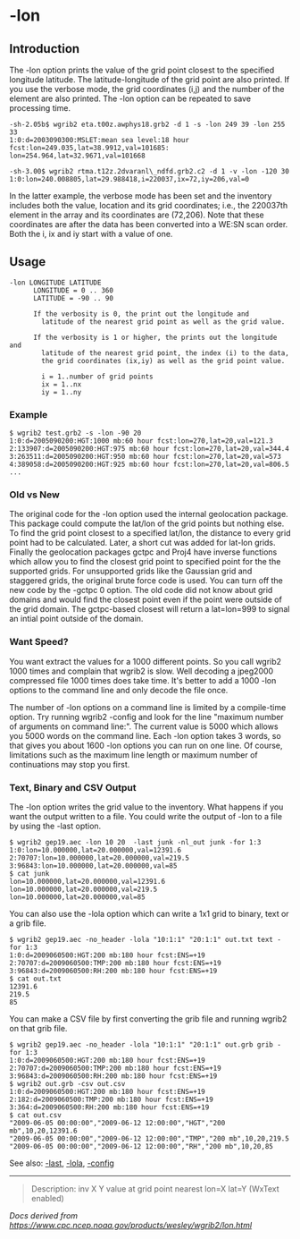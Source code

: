 # -lon

## Introduction

The -lon option prints the value of the grid point
closest to the specified longitude latitude. The latitude-longitude of the grid
point are also printed. If you use the verbose mode, the grid
coordinates (i,j) and the number of the element are also printed.
The -lon option can be repeated to save processing
time.

```
-sh-2.05b$ wgrib2 eta.t00z.awphys18.grb2 -d 1 -s -lon 249 39 -lon 255 33
1:0:d=2003090300:MSLET:mean sea level:18 hour fcst:lon=249.035,lat=38.9912,val=101685:
lon=254.964,lat=32.9671,val=101668

-sh-3.00$ wgrib2 rtma.t12z.2dvaranl\_ndfd.grb2.c2 -d 1 -v -lon -120 30
1:0:lon=240.008805,lat=29.988418,i=220037,ix=72,iy=206,val=0
```

In the latter example, the verbose mode has been set and
the inventory includes both the value, location and its
grid coordinates; i.e., the 220037th element in the array and
its coordinates are (72,206). Note that these coordinates
are after the data has been converted into a WE:SN scan order.
Both the i, ix and iy start with a value of one.

## Usage

```
-lon LONGITUDE LATITUDE
      LONGITUDE = 0 .. 360
      LATITUDE = -90 .. 90

      If the verbosity is 0, the print out the longitude and
        latitude of the nearest grid point as well as the grid value.

      If the verbosity is 1 or higher, the prints out the longitude and
        latitude of the nearest grid point, the index (i) to the data,
        the grid coordinates (ix,iy) as well as the grid point value.

        i = 1..number of grid points
        ix = 1..nx
        iy = 1..ny
```

### Example

```
$ wgrib2 test.grb2 -s -lon -90 20
1:0:d=2005090200:HGT:1000 mb:60 hour fcst:lon=270,lat=20,val=121.3
2:133907:d=2005090200:HGT:975 mb:60 hour fcst:lon=270,lat=20,val=344.4
3:263511:d=2005090200:HGT:950 mb:60 hour fcst:lon=270,lat=20,val=573
4:389058:d=2005090200:HGT:925 mb:60 hour fcst:lon=270,lat=20,val=806.5
...
```

### Old vs New

The original code for the
-lon option used the internal geolocation package.
This package could compute the lat/lon of the grid points but
nothing else. To find the grid point closest to a specified
lat/lon, the distance to every grid point had to be calculated.
Later, a short cut was added for lat-lon grids. Finally the
geolocation packages gctpc and Proj4 have inverse functions
which allow you to find the closest grid point to specified point
for the the supported grids. For unsupported grids like the
Gaussian grid and staggered grids, the original brute force
code is used. You can turn off the new code by the
-gctpc 0 option. The old code did
not know about grid domains and would find the closest point
even if the point were outside of the grid domain. The
gctpc-based closest will return a lat=lon=999 to signal an
intial point outside of the domain.

### Want Speed?

You want extract the values for a 1000 different points.
So you call wgrib2 1000 times and complain that wgrib2 is slow.
Well decoding a jpeg2000 compressed file 1000 times does take time.
It's better to add a 1000 -lon options to the
command line and only decode the file once.

The number of -lon options on a
command line is limited by a compile-time option. Try
running wgrib2 -config and look for the line
"maximum number of arguments on command line:". The current
value is 5000 which allows you 5000 words on the command line. Each
-lon option takes 3 words, so that gives
you about 1600 -lon options you can run
on one line. Of course, limitations such as the maximum line
length or maximum number of continuations may stop you first.

### Text, Binary and CSV Output

The -lon option writes the grid value
to the inventory. What happens if you want the output written
to a file. You could write the output of
-lon to a file by using the
-last option.

```
$ wgrib2 gep19.aec -lon 10 20  -last junk -nl_out junk -for 1:3
1:0:lon=10.000000,lat=20.000000,val=12391.6
2:70707:lon=10.000000,lat=20.000000,val=219.5
3:96843:lon=10.000000,lat=20.000000,val=85
$ cat junk
lon=10.000000,lat=20.000000,val=12391.6
lon=10.000000,lat=20.000000,val=219.5
lon=10.000000,lat=20.000000,val=85
```

You can also use the -lola option which can
write a 1x1 grid to binary, text or a grib file.

```
$ wgrib2 gep19.aec -no_header -lola "10:1:1" "20:1:1" out.txt text -for 1:3
1:0:d=2009060500:HGT:200 mb:180 hour fcst:ENS=+19
2:70707:d=2009060500:TMP:200 mb:180 hour fcst:ENS=+19
3:96843:d=2009060500:RH:200 mb:180 hour fcst:ENS=+19
$ cat out.txt
12391.6
219.5
85
```

You can make a CSV file by first converting the grib file and running wgrib2 on that
grib file.

```
$ wgrib2 gep19.aec -no_header -lola "10:1:1" "20:1:1" out.grb grib -for 1:3
1:0:d=2009060500:HGT:200 mb:180 hour fcst:ENS=+19
2:70707:d=2009060500:TMP:200 mb:180 hour fcst:ENS=+19
3:96843:d=2009060500:RH:200 mb:180 hour fcst:ENS=+19
$ wgrib2 out.grb -csv out.csv
1:0:d=2009060500:HGT:200 mb:180 hour fcst:ENS=+19
2:182:d=2009060500:TMP:200 mb:180 hour fcst:ENS=+19
3:364:d=2009060500:RH:200 mb:180 hour fcst:ENS=+19
$ cat out.csv
"2009-06-05 00:00:00","2009-06-12 12:00:00","HGT","200 mb",10,20,12391.6
"2009-06-05 00:00:00","2009-06-12 12:00:00","TMP","200 mb",10,20,219.5
"2009-06-05 00:00:00","2009-06-12 12:00:00","RH","200 mb",10,20,85
```

See also: [-last](./last.md),
[-lola](./lola.md),
[-config](./config.md)

---

> Description: inv X Y value at grid point nearest lon=X lat=Y (WxText enabled)

_Docs derived from <https://www.cpc.ncep.noaa.gov/products/wesley/wgrib2/lon.html>_
